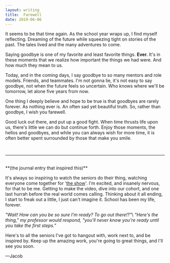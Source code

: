 ```yaml
---
layout: writing
title:  Farewell
date: 2019-06-06
---
```


It seems to be that time again. As the school year wraps up, I find myself reflecting.  Dreaming of the future while squeezing tight on stories of the past. <!-- more --> The tales lived and the many adventures to come. 

Saying goodbye is one of my favorite and least favorite things. **Ever.** It's in these moments that we realize how important the things we had were. And how much they mean to us.

Today, and in the coming days, I say goodbye to so many mentors and role models. Friends, and teammates. I'm not gonna lie, it's not easy to say goodbye, not when the future feels so uncertain. Who knows where we'll be tomorrow, let alone five years from now.

One thing I deeply believe and hope to be true is that goodbyes are rarely forever. As nothing ever is. An often sad yet beautiful truth. So, rather than goodbye, I wish you farewell. 

Good luck out there, and put up a good fight. When time thrusts life upon us, there's little we can do but continue forth. Enjoy those moments, the hellos and goodbyes, and while you can always wish for more time, it is often better spent surrounded by those that make you smile.

<br/>


----
<br/>
**(the journal entry that inspired this)**

It's always so inspiring to watch the seniors do their thing, watching everyone come together for '[the show](https://www.uwdesignshow.com)'. I'm excited, and insanely nervous, for that to be me. Getting to make the video, dive into our cohort, and one last hurrah before the real world comes calling. Thinking about it all ending, I start to freak out a little, I just can't imagine it. School has been my life, forever.

_"Wait! How can you be so sure I'm ready? To go out there!?"_\\
_"Here's the thing," my professor would respond, "you'll never know you're ready until you take the first steps."_

Here's to all the seniors I've got to hangout with, work next to, and be inspired by. Keep up the amazing work, you're going to great things, and I'll see you soon.

—Jacob
